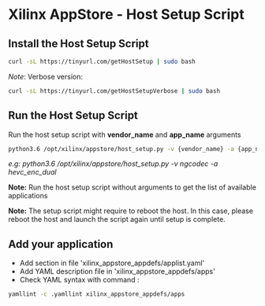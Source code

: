 
# Xilinx AppStore - Host Setup Script

## Install the Host Setup Script
````bash
curl -sL https://tinyurl.com/getHostSetup | sudo bash
````

*Note*: Verbose version:
````bash
curl -sL https://tinyurl.com/getHostSetupVerbose | sudo bash
````


## Run the Host Setup Script
Run the host setup script with **vendor_name** and **app_name** arguments
````bash
python3.6 /opt/xilinx/appstore/host_setup.py -v {vendor_name} -a {app_name}
````

*e.g: python3.6 /opt/xilinx/appstore/host_setup.py -v ngcodec -a hevc_enc_dual*

**Note:** Run the host setup script without arguments to get the list of available applications

**Note:** The setup script might require to reboot the host. In this case, please reboot the host and launch the script again until setup is complete.

## Add your application
- Add section in file 'xilinx_appstore_appdefs/applist.yaml'
- Add YAML description file in 'xilinx_appstore_appdefs/apps'
- Check YAML syntax with command : 
````bash
yamllint -c .yamllint xilinx_appstore_appdefs/apps
````


